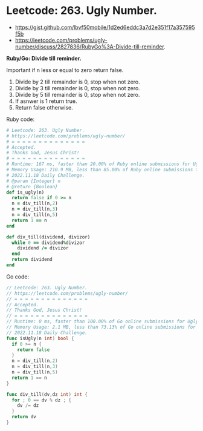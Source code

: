# Leetcode: 263. Ugly Number.

- https://gist.github.com/lbvf50mobile/1d2ed6eddc3a7d2e351f17a357595f5b
- https://leetcode.com/problems/ugly-number/discuss/2827836/RubyGo%3A-Divide-till-reminder.

**Ruby/Go: Divide till reminder.**

Important if n less or equal to zero return false.

1. Divide by 2 till remainder is 0, stop when not zero.
2. Divide by 3 till remainder is 0, stop when not zero.
3. Divide by 5 till remainder is 0, stop when not zero.
4. If asnwer is 1 return true.
5. Return false otherwise.

Ruby code:
```Ruby
# Leetcode: 263. Ugly Number.
# https://leetcode.com/problems/ugly-number/
# = = = = = = = = = = = = = =
# Accepted.
# Thanks God, Jesus Christ!
# = = = = = = = = = = = = = =
# Runtime: 167 ms, faster than 20.00% of Ruby online submissions for Ugly Number.
# Memory Usage: 210.9 MB, less than 85.00% of Ruby online submissions for Ugly Number.
# 2022.11.18 Daily Challenge.
# @param {Integer} n
# @return {Boolean}
def is_ugly(n)
  return false if 0 >= n
  n = div_till(n,2)
  n = div_till(n,3)
  n = div_till(n,5)
  return 1 == n
end

def div_till(dividend, divizor)
  while 0 == dividend%divizor
    dividend /= divizor
  end
  return dividend
end
```
Go code:
```Go
// Leetcode: 263. Ugly Number.
// https://leetcode.com/problems/ugly-number/
// = = = = = = = = = = = = = =
// Accepted.
// Thanks God, Jesus Christ!
// = = = = = = = = = = = = = =
// Runtime: 0 ms, faster than 100.00% of Go online submissions for Ugly Number.
// Memory Usage: 2.1 MB, less than 73.13% of Go online submissions for Ugly Number.
// 2022.11.18 Daily Challenge.
func isUgly(n int) bool {
  if 0 >= n {
    return false
  }
  n = div_till(n,2)
  n = div_till(n,3)
  n = div_till(n,5)
  return 1 == n
}

func div_till(dv,dz int) int {
  for ; 0 == dv % dz ; {
    dv /= dz
  }
  return dv
}
```
